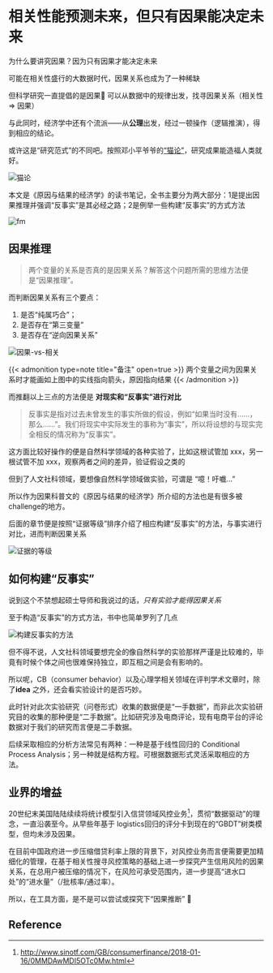 # 相关性能预测未来，但只有因果能决定未来


为什么要讲究因果？因为只有因果才能决定未来

<!--more-->

可能在相关性盛行的大数据时代，因果关系也成为了一种稀缺

但科学研究一直提倡的是因果🤔  可以从数据中的规律出发，找寻因果关系（相关性 $\Rightarrow$ 因果）

与此同时，经济学中还有个流派——从**公理**出发，经过一顿操作（逻辑推演），得到相应的结论。

或许这是“研究范式”的不同吧。按照邓小平爷爷的[“猫论”](https://zh.wikipedia.org/wiki/猫论)，研究成果能造福人类就好。

![猫论](https://www.bbc.com/staticarchive/0ff651374809dad72712d0aea8acc4bb3f93c5b6.jpg)

本文是《原因与结果的经济学》的读书笔记，全书主要分为两大部分：1是提出因果推理并强调“反事实”是其必经之路；2是例举一些构建“反事实”的方式方法


![fm](https://raw.githubusercontent.com/unclehuzi/pic/master/images/fm.jpg)

## 因果推理

> 两个变量的关系是否真的是因果关系？解答这个问题所需的思维方法便是“因果推理”。

而判断因果关系有三个要点：

1. 是否“纯属巧合”；
2. 是否存在“第三变量”
3. 是否存在“逆向因果关系”

![因果-vs-相关](https://raw.githubusercontent.com/unclehuzi/pic/master/images/20211006091654.png)

{{< admonition type=note title="备注" open=true >}}
两个变量之间为因果关系时才能画如上图中的实线指向箭头，原因指向结果
{{< /admonition >}}

而推翻以上三点的方法便是 **对现实和“反事实”进行对比**

> 反事实是指对过去未曾发生的事实所做的假设，例如“如果当时没有……，那么……”。我们将现实中实际发生的事称为“事实”，所以将设想的与现实完全相反的情况称为“反事实”。

这方面比较好操作的便是自然科学领域的各种实验了，比如这根试管加 xxx，另一根试管不加 xxx，观察两者之间的差异，验证假设之类的

但到了人文社科领域，要想像自然科学领域做实验，可谓是 “噫！吁嚱...”

所以作为因果科普文的《原因与结果的经济学》所介绍的方法也是有很多被challenge的地方。

后面的章节便是按照“证据等级”排序介绍了相应构建“反事实”的方法，与事实进行对比，进而判断因果关系

![证据的等级](https://raw.githubusercontent.com/unclehuzi/pic/master/images/20211006092924.png)

## 如何构建“反事实”

说到这个不禁想起硕士导师和我说过的话，*只有实验才能得因果关系*

至于构造“反事实”的方式方法，书中也简单罗列了几点

![构建反事实的方法](https://raw.githubusercontent.com/unclehuzi/pic/master/images/20211006200117.png)

但不得不说，人文社科领域要想完全的像自然科学的实验那样严谨是比较难的，毕竟有时候个体之间也很难保持独立，即互相之间是会有影响的。

所以呢，CB（consumer behavior）以及心理学相关领域在评判学术文章时，除了**idea** 之外，还会看实验设计的是否巧妙。

此时针对此次实验研究（问卷形式）收集的数据便是“一手数据”，而非此次实验研究目的收集的那种便是“二手数据”。比如研究涉及电商评论，现有电商平台的评论数据对于我们的研究而言便是二手数据。

后续采取相应的分析方法常见有两种：一种是基于线性回归的 Conditional Process Analysis；另一种就是结构方程。可根据数据形式灵活采取相应的方法。

## 业界的增益

20世纪末美国陆陆续续将统计模型引入信贷领域风控业务[^1]，贯彻“数据驱动”的理念，一直沿袭至今。从早些年基于 logistics回归的评分卡到现在的“GBDT”树类模型，但均未涉及因果。

在目前中国政府进一步压缩借贷利率上限的背景下，对风控业务而言便需要更加精细化的管理，在基于相关性搜寻风控策略的基础上进一步探究产生信用风险的因果关系，在总用户被压缩的情况下，在风险可承受范围内，进一步提高“进水口处”的“进水量”（/批核率/通过率）。

所以，在工具方面，是不是可以尝试或探究下“因果推断” 🤔


## Reference

[^1]: http://www.sinotf.com/GB/consumerfinance/2018-01-16/0MMDAwMDI5OTc0Mw.html


<head> 
    <script defer src="https://use.fontawesome.com/releases/v5.0.13/js/all.js"></script> 
    <script defer src="https://use.fontawesome.com/releases/v5.0.13/js/v4-shims.js"></script> 
</head> 
<link rel="stylesheet" href="https://use.fontawesome.com/releases/v5.0.13/css/all.css">
